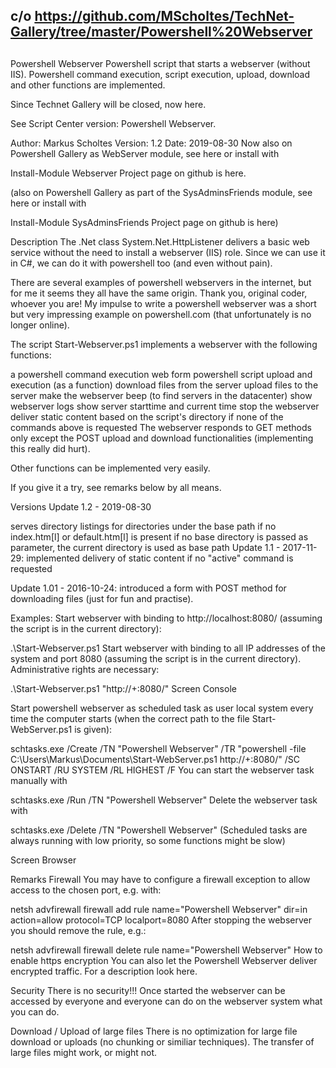 ##
## c/o https://github.com/MScholtes/TechNet-Gallery/tree/master/Powershell%20Webserver
##

Powershell Webserver
Powershell script that starts a webserver (without IIS). Powershell command execution, script execution, upload, download and other functions are implemented.

Since Technet Gallery will be closed, now here.

See Script Center version: Powershell Webserver.

Author: Markus Scholtes
Version: 1.2
Date: 2019-08-30
Now also on Powershell Gallery as WebServer module, see here or install with

Install-Module Webserver
Project page on github is here.

(also on Powershell Gallery as part of the SysAdminsFriends module, see here or install with

Install-Module SysAdminsFriends
Project page on github is here)

Description
The .Net class System.Net.HttpListener delivers a basic web service without the need to install a webserver (IIS) role. Since we can use it in C#, we can do it with powershell too (and even without pain).

There are several examples of powershell webservers in the internet, but for me it seems they all have the same origin. Thank you, original coder, whoever you are! My impulse to write a powershell webserver was a short but very impressing example on powershell.com (that unfortunately is no longer online).

The script Start-Webserver.ps1 implements a webserver with the following functions:

a powershell command execution web form
powershell script upload and execution (as a function)
download files from the server
upload files to the server
make the webserver beep (to find servers in the datacenter)
show webserver logs
show server starttime and current time
stop the webserver
deliver static content based on the script's directory if none of the commands above is requested
The webserver responds to GET methods only except the POST upload and download functionalities (implementing this really did hurt).

Other functions can be implemented very easily.

If you give it a try, see remarks below by all means.

Versions
Update 1.2 - 2019-08-30

serves directory listings for directories under the base path if no index.htm[l] or default.htm[l] is present
if no base directory is passed as parameter, the current directory is used as base path
Update 1.1 - 2017-11-29: implemented delivery of static content if no "active" command is requested

Update 1.01 - 2016-10-24: introduced a form with POST method for downloading files (just for fun and practise).

Examples:
Start webserver with binding to http://localhost:8080/ (assuming the script is in the current directory):

.\Start-Webserver.ps1
Start webserver with binding to all IP addresses of the system and port 8080 (assuming the script is in the current directory). Administrative rights are necessary:

.\Start-Webserver.ps1 "http://+:8080/"
Screen Console

Start powershell webserver as scheduled task as user local system every time the computer starts (when the correct path to the file Start-WebServer.ps1 is given):

schtasks.exe /Create /TN "Powershell Webserver" /TR "powershell -file C:\Users\Markus\Documents\Start-WebServer.ps1 http://+:8080/" /SC ONSTART /RU SYSTEM /RL HIGHEST /F
You can start the webserver task manually with

schtasks.exe /Run /TN "Powershell Webserver"
Delete the webserver task with

schtasks.exe /Delete /TN "Powershell Webserver"
(Scheduled tasks are always running with low priority, so some functions might be slow)

Screen Browser

Remarks
Firewall
You may have to configure a firewall exception to allow access to the chosen port, e.g. with:

netsh advfirewall firewall add rule name="Powershell Webserver" dir=in action=allow protocol=TCP localport=8080
After stopping the webserver you should remove the rule, e.g.:

netsh advfirewall firewall delete rule name="Powershell Webserver"
How to enable https encryption
You can also let the Powershell Webserver deliver encrypted traffic. For a description look here.

Security
There is no security!!! Once started the webserver can be accessed by everyone and everyone can do on the webserver system what you can do.

Download / Upload of large files
There is no optimization for large file download or uploads (no chunking or similiar techniques). The transfer of large files might work, or might not.
